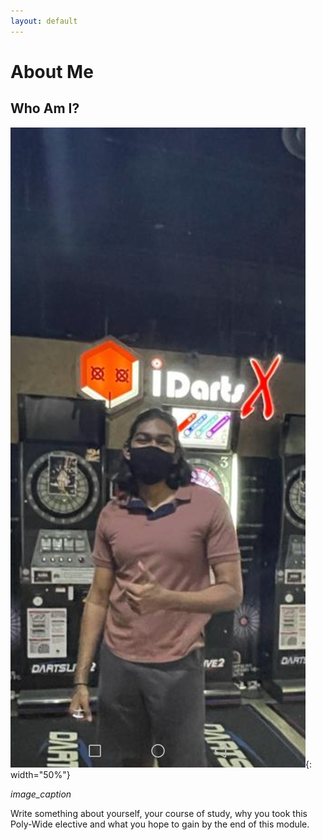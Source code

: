 ```yaml
---
layout: default
---
```


# About Me

## Who Am I?

![](docs/images/photo2.jpg){: width="50%"}

*image_caption*

Write something about yourself, your course of study, why you took this Poly-Wide elective and what you hope to gain by the end of this module.
